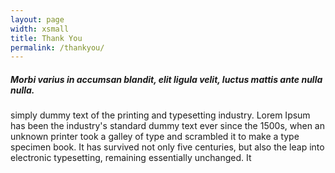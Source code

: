 ```yaml
---
layout: page
width: xsmall
title: Thank You
permalink: /thankyou/
---
```


##### Morbi varius in accumsan blandit, elit ligula velit, luctus mattis ante nulla nulla.



simply dummy text of the printing and typesetting industry. Lorem Ipsum has been the industry's standard dummy text ever since the 1500s, when an unknown printer took a galley of type and scrambled it to make a type specimen book. It has survived not only five centuries, but also the leap into electronic typesetting, remaining essentially unchanged. It

<!--{% include formspree.html email="my_name@gmail.com" redirect="/thanks/" name="true" subject="true" %}-->


